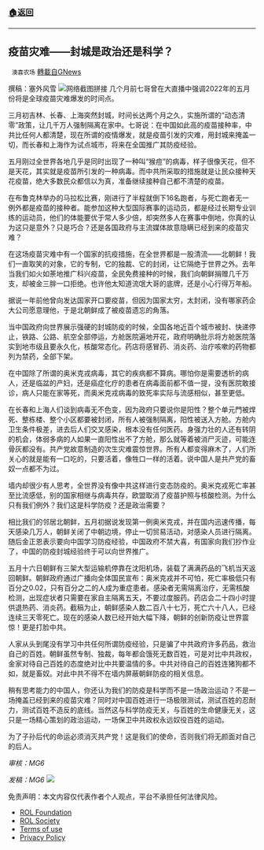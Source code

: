 ###  [:house:返回](README.md)
---


## 疫苗灾难——封城是政治还是科学？
` 澳喜农场` [轉載自GNews](https://gnews.org/zh-hans/2689083/)

撰稿：塞外风雪
 ![](https://assets.gnews.org/wp-content/uploads/2022/06/EF517527-C78F-44DD-8C54-98400A61155D_1654726289.jpeg)网络截图拼接 
几个月前七哥曾在大直播中强调2022年的五月份将是全球疫苗灾难爆发的时间点。
 
三月初吉林、长春、上海突然封城，时间长达两个月之久，实施所谓的“动态清零”政策，让几千万人强制隔离在家中。七哥说：在中国如此高的疫苗接种率，中共比任何人都清楚，现在所谓的疫情爆发，就是疫苗引发的灾难，用封城来掩盖一切，而长春和上海作为试点城市，将来在全国推广其防疫经验。
 
五月刚过全世界各地几乎是同时出现了一种叫“猴痘”的病毒，样子很像天花，但不是天花，其实就是疫苗所引发的一种病毒。而中共所采取的措施就是让民众接种天花疫苗，绝大多数民众都信以为真，准备继续接种自己都不清楚的疫苗。
 
在布鲁克林举办的马拉松比赛，刚进行了半程就倒下16名跑者，与死亡跑者无一例外都是疫苗的接种者。能参加这种大型国际赛事的运动员，都是经过长期专业训练的运动员，他们的体能要优于常人多少倍，却突然多人在赛事中倒地，你真的认为这只是意外？只是巧合？还是各国政府与主流媒体故意隐瞒已经到来的疫苗灾难？
 
在这场疫苗灾难中有一个国家的抗疫措施，在全世界都是一股清流——北朝鲜！我们一直取笑的对象，它的专制，它的独裁、它的封闭，让它隔绝于世界之外。去年当我们如火如荼地推广科兴疫苗，全民免费接种的时候，我们向朝鲜捐赠几千万支，却被金三胖一口拒绝。也许他太知道流氓大哥的底牌，还是小心行得万年船。
 
据说一年前他曾向发达国家开口要疫苗，但因为国家太穷，太封闭，没有哪家药企大公司愿意理他，于是北朝鲜成了被疫苗遗忘的角落。
 
当中国政府向世界展示强硬的封城防疫的时候，全国各地近百个城市被封、快递停止，铁路、公路、航空全部停运，方舱医院遍地开花，政府明确批示将方舱医院落实到地市级且要永久化，核酸常态化。药店将感冒药、消炎药、治疗咳嗽的药物都列为禁药，全部下架。
 
在中国除了所谓的奥米克戎病毒，其它的疾病都不算病。哪怕你是需要透析的病人，还是临盆的产妇，还是癌症化疗的患者在病毒面前都不值一提，没有医院敢接诊，病人只能在家等死，而奥米克戎病毒的致死率实际与流感相似，甚至更低。
 
在长春和上海人们谈到病毒无不色变，因为政府只要说你是阳性？整个单元門被焊死、整栋楼、整个小区都要被封闭，所有人被强制隔离，阳性被送入方舱。方舱内卫生条件极差，进去后人们交叉感染，根本没有任何医药。身强力壮的人还有转阴的机会，体弱多病的人如果一直阳性出不了方舱，那么就等着被消尸灭迹，可能连骨灰都没有。共产党故意制造的次生灾难震惊世界。所有人都变得麻木了，人们所关心的就是能有一口吃的，只要活着，像牲口一样的活着。说中国人是共产党的畜奴一点都不为过。
 
墙内却很少有人思考，全世界没有像中共这样进行变态防疫的。奥米克戎死亡率甚至比流感低，别的国家相继与病毒共存，欧盟取消了疫苗护照与核酸检测。为什么只有我们例外？我们这是科学防疫？还是政治需要？
 
相比我们的邻居北朝鲜，五月初据说发现第一例奥米克戎，并在国内迅速传播，每天感染几万人，朝鲜关闭了中朝边境，停止一切贸易活动，对感染人员进行隔离。随后金正恩表示要向中国学习防疫经验，中国政府不禁大喜，有国家向我们抄作业了，中国的防疫封城经验终于可以向世界推广。
 
五月十六日朝鲜有三架大型运输机停靠在沈阳机场，装载了满满药品的飞机当天返回朝鲜。朝鲜政府通过广播向全体国民宣布：奥米克戎并不可怕，死亡率极低只有百分之0.02，只有百分之二的人成为重症患者。感染者无需隔离治疗，无需核酸检测，出现症状者只需要在家自主隔离五天，不要过度服药。药店会二十四小时提供退热药、消炎药。截稿为止，朝鲜感染人数二百八十七万，死亡六十八人，已经连续三天零死亡。现在的感染人数已经开始大幅下降，朝鲜的创新防疫让世界震惊！更是打脸中共。
 
人家从头到尾没有学习中共任何所谓防疫经验，只是骗了中共政府许多药品，救治自己的百姓。朝鲜虽然专制、独裁，每年都会饿死无数百姓，可是对比中共政权，金家对待自己百姓的态度绝对比中共要温情的多。中共对待自己的百姓连猪狗都不如，就是畜奴。对此中共不得不在墙内屏蔽朝鲜防疫的相关信息。
 
稍有思考能力的中国人，你还认为我们的防疫是科学而不是一场政治运动？不是一场掩盖已经到来的疫苗灾难？同时对中国百姓进行一场极限测试，测试百姓的忍耐力，测试百姓不造反的底线。当然这与科学防疫无关，与百姓的生命健康无关，这只是一场精心策划的政治运动，一场保卫中共政权永远奴役百姓的运动。
 
为了子孙后代的命运必须消灭共产党！这是我们的使命，否则我们将无颜面对自己的后人。
 
*审核：MG6*
 
*发稿：MG6*
 ![](https://assets.gnews.org/wp-content/uploads/2022/06/HA_1654591668.jpg) 

免责声明：本文内容仅代表作者个人观点，平台不承担任何法律风险。
  
- [ROL Foundation](https://rolfoundation.org/)
- [ROL Society](https://rolsociety.org/)
- [Terms of use](https://gnews.org/terms-of-use-3/)
- [Privacy Policy](https://gnews.org/privacy-policy/)
